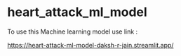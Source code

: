 # heart_attack_ml_model


To use this Machine learning model use link : 

https://heart-attack-ml-model-daksh-r-jain.streamlit.app/
